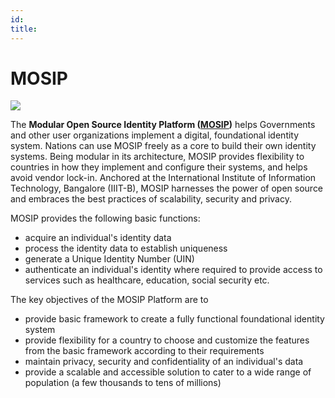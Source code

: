 ```yaml
---
id: 
title: 
---
```

# MOSIP

![](_images/mosip_logo.png)


The **Modular Open Source Identity Platform ([MOSIP](https://mosip.io))** helps Governments and other user organizations implement a digital, foundational identity system.  Nations can use MOSIP freely as a core to build their own identity systems.  Being modular in its architecture, MOSIP provides flexibility to countries in how they implement and configure their systems, and helps avoid vendor lock-in.  Anchored at the International Institute of Information Technology, Bangalore (IIIT-B), MOSIP harnesses the power of open source and embraces the best practices of scalability, security and privacy.

MOSIP provides the following basic functions:

* acquire an individual's identity data
* process the identity data to establish uniqueness
* generate a Unique Identity Number (UIN)
* authenticate an individual's identity where required to provide access to services such as healthcare, education, social security etc. 

The key objectives of the MOSIP Platform are to

* provide basic framework to create a fully functional foundational identity system
* provide flexibility for a country to choose and customize the features from the basic framework according to their requirements
* maintain privacy, security and confidentiality of an individual's data
* provide a scalable and accessible solution to cater to a wide range of population (a few thousands to tens of millions)


